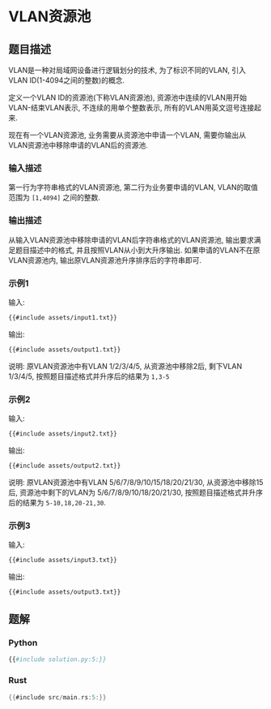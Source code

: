 # VLAN资源池

## 题目描述

VLAN是一种对局域网设备进行逻辑划分的技术, 为了标识不同的VLAN, 引入VLAN ID(1-4094之间的整数)的概念.

定义一个VLAN ID的资源池(下称VLAN资源池), 资源池中连续的VLAN用开始VLAN-结束VLAN表示, 不连续的用单个整数表示,
所有的VLAN用英文逗号连接起来.

现在有一个VLAN资源池, 业务需要从资源池中申请一个VLAN, 需要你输出从VLAN资源池中移除申请的VLAN后的资源池.

### 输入描述

第一行为字符串格式的VLAN资源池, 第二行为业务要申请的VLAN, VLAN的取值范围为 `[1,4094]` 之间的整数.

### 输出描述

从输入VLAN资源池中移除申请的VLAN后字符串格式的VLAN资源池, 输出要求满足题目描述中的格式, 并且按照VLAN从小到大升序输出.
如果申请的VLAN不在原VLAN资源池内, 输出原VLAN资源池升序排序后的字符串即可.

### 示例1

输入:

```txt
{{#include assets/input1.txt}}
```

输出:

```txt
{{#include assets/output1.txt}}
```

说明:
原VLAN资源池中有VLAN 1/2/3/4/5, 从资源池中移除2后, 剩下VLAN 1/3/4/5, 按照题目描述格式并升序后的结果为 `1,3-5`

### 示例2

输入:

```txt
{{#include assets/input2.txt}}
```

输出:

```txt
{{#include assets/output2.txt}}
```

说明:
原VLAN资源池中有VLAN 5/6/7/8/9/10/15/18/20/21/30, 从资源池中移除15后, 资源池中剩下的VLAN为
5/6/7/8/9/10/18/20/21/30, 按照题目描述格式并升序后的结果为 `5-10,18,20-21,30`.

### 示例3

输入:

```txt
{{#include assets/input3.txt}}
```

输出:

```txt
{{#include assets/output3.txt}}
```

## 题解

### Python

```python
{{#include solution.py:5:}}
```

### Rust

```rust
{{#include src/main.rs:5:}}
```
